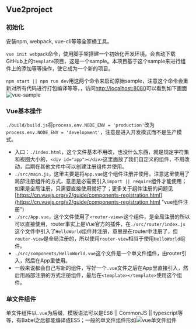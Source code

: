 ## Vue2project

### 初始化

安装npm, webpack, vue-cli等等全家桶工具。

`vue init webpack`命令，使用脚手架搭建一个初始化开发环境。会自动下载GitHub上的`template`项目，这是一个sample。本项目基于这个sample来进行组件上的添加等等操作，使它成为一个新的项目。

`npm start || npm run dev`用这两个命令来启动原始sample，注意这个命令会重新对所有代码进行打包编译等等，，访问[http://localhost:8080](http://localhost:8080)可以看到如下画面![vue-sample](https://i.imgur.com/mmhqZvR.png)

### Vue基本操作

`./build/build.js`将`process.env.NODE_ENV = 'production'`改为`process.env.NODE_ENV = 'development'`，注意是进入开发模式而不是生产模式。

- 入口：`./index.html`，这个文件基本不用改，也没什么东西，就是规定字符集和视图大小的，`<div id="app"></div>`这里面放了我们自定义的组件，不用改动，后期在其他文件中可以创建注册组件并使用。
- `./src/main.js`，这里主要是将`App.vue`这个组件注册并使用，注意这里使用了局部注册组件的方式，意思是必需要引入`import || require`组件才能使用；如果是全局注册，只需要直接使用就好了；更多关于组件注册的问题见[https://cn.vuejs.org/v2/guide/components-registration.html](https://cn.vuejs.org/v2/guide/components-registration.html "vue组件注册")
- `./src/App.vue`，这个文件使用了`<router-view>`这个组件，是全局注册的所以可以直接使用，router事实上是Vue官方的插件，在`./src/router/index.js`这个文件中引入了`HelloWorld`组件并注册，意思是在router中注册了，但`router-view`是全局注册的，所以使用`router-view`相当于使用`HelloWorld`组件。
- `./src/components/HelloWorld.vue`这个文件是一个单文件组件，由router引入，然后在App里使用。
- 一般来说都会自己写新的组件，写好一个`.vue`文件之后在App里直接引入，然后用局部注册的方式注册组件，最后在`<template></template>`使用这个组件。

### 单文件组件

单文件组件以`.vue`为后缀，模板语法可以是ES6 || CommonJS || typescript等等，有Babel之后都能编译成ES5；一般的单文件组件形如![vue单文件组件](https://cn.vuejs.org/images/vue-component.png)